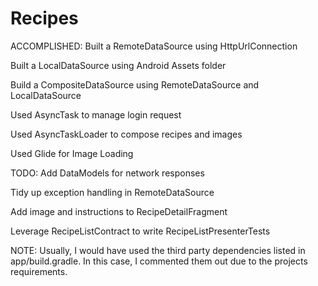 # Recipes

ACCOMPLISHED:
Built a RemoteDataSource using HttpUrlConnection

Built a LocalDataSource using Android Assets folder

Build a CompositeDataSource using RemoteDataSource and LocalDataSource

Used AsyncTask to manage login request

Used AsyncTaskLoader to compose recipes and images

Used Glide for Image Loading



TODO:
Add DataModels for network responses

Tidy up exception handling in RemoteDataSource

Add image and instructions to RecipeDetailFragment

Leverage RecipeListContract to write RecipeListPresenterTests



NOTE:
Usually, I would have used the third party dependencies listed in app/build.gradle. In this case, I commented them out due to the projects requirements.
